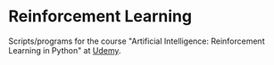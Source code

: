 # Reinforcement LearningScripts/programs for the course "Artificial Intelligence: Reinforcement Learning in Python" at [Udemy](https://www.udemy.com/artificial-intelligence-reinforcement-learning-in-python/).